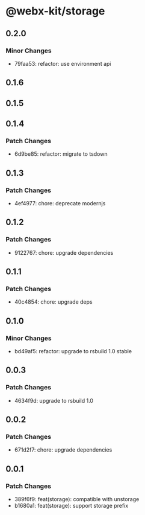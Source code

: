 # @webx-kit/storage

## 0.2.0

### Minor Changes

- 79faa53: refactor: use environment api

## 0.1.6

## 0.1.5

## 0.1.4

### Patch Changes

- 6d9be85: refactor: migrate to tsdown

## 0.1.3

### Patch Changes

- 4ef4977: chore: deprecate modernjs

## 0.1.2

### Patch Changes

- 9122767: chore: upgrade dependencies

## 0.1.1

### Patch Changes

- 40c4854: chore: upgrade deps

## 0.1.0

### Minor Changes

- bd49af5: refactor: upgrade to rsbuild 1.0 stable

## 0.0.3

### Patch Changes

- 4634f9d: upgrade to rsbuild 1.0

## 0.0.2

### Patch Changes

- 671d2f7: chore: upgrade dependencies

## 0.0.1

### Patch Changes

- 389f6f9: feat(storage): compatible with unstorage
- b1680a1: feat(storage): support storage prefix
